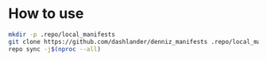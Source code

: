 # How to use

```bash
mkdir -p .repo/local_manifests
git clone https://github.com/dashlander/denniz_manifests .repo/local_manifests
repo sync -j$(nproc --all)
```
